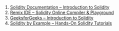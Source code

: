 

1. [Solidity Documentation – Introduction to Solidity](https://docs.soliditylang.org/en/latest/)  
2. [Remix IDE – Solidity Online Compiler & Playground](https://remix.ethereum.org/)  
3. [GeeksforGeeks – Introduction to Solidity](https://www.geeksforgeeks.org/introduction-to-solidity/)  
4. [Solidity by Example – Hands-On Solidity Tutorials](https://solidity-by-example.org/)
